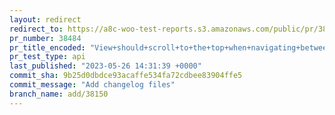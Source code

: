 ```yaml
---
layout: redirect
redirect_to: https://a8c-woo-test-reports.s3.amazonaws.com/public/pr/38484/api/index.html
pr_number: 38484
pr_title_encoded: "View+should+scroll+to+the+top+when+navigating+between+tabs"
pr_test_type: api
last_published: "2023-05-26 14:31:39 +0000"
commit_sha: 9b25d0dbdce93acaffe534fa72cdbee83904ffe5
commit_message: "Add changelog files"
branch_name: add/38150
---
```

